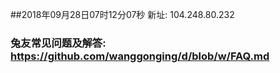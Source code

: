 ##2018年09月28日07时12分07秒 新址: 104.248.80.232
### 兔友常见问题及解答: https://github.com/wanggonging/d/blob/w/FAQ.md

